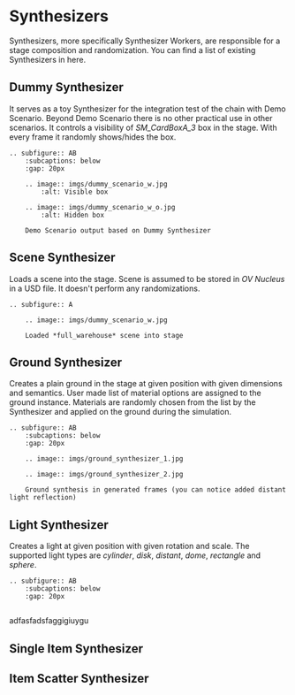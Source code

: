 # Synthesizers

Synthesizers, more specifically Synthesizer Workers, are responsible for a stage composition and randomization.
You can find a list of existing Synthesizers in here.

## Dummy Synthesizer

It serves as a toy Synthesizer for the integration test of the chain with Demo Scenario. Beyond Demo Scenario there is
no other practical use in other scenarios. It controls a visibility of *SM_CardBoxA_3* box in the stage. With every
frame it randomly shows/hides the box.

```{eval-rst}
.. subfigure:: AB
    :subcaptions: below
    :gap: 20px

    .. image:: imgs/dummy_scenario_w.jpg
        :alt: Visible box
    
    .. image:: imgs/dummy_scenario_w_o.jpg
        :alt: Hidden box

    Demo Scenario output based on Dummy Synthesizer
```

## Scene Synthesizer

Loads a scene into the stage. Scene is assumed to be stored in *OV Nucleus* in a USD file. It doesn't perform any
randomizations.

```{eval-rst}
.. subfigure:: A

    .. image:: imgs/dummy_scenario_w.jpg

    Loaded *full_warehouse* scene into stage
```

## Ground Synthesizer

Creates a plain ground in the stage at given position with given dimensions and semantics. User made list of material
options are assigned to the ground instance. Materials are randomly chosen from the list by the Synthesizer and applied on the ground during the simulation.

```{eval-rst}
.. subfigure:: AB
    :subcaptions: below
    :gap: 20px

    .. image:: imgs/ground_synthesizer_1.jpg
    
    .. image:: imgs/ground_synthesizer_2.jpg

    Ground synthesis in generated frames (you can notice added distant light reflection)
```

## Light Synthesizer

Creates a light at given position with given rotation and scale. The supported light types are *cylinder*, *disk*, *distant*, *dome*, *rectangle* and *sphere*.

```{eval-rst}
.. subfigure:: AB
    :subcaptions: below
    :gap: 20px


```
adfasfadsfaggigiuygu
## Single Item Synthesizer

## Item Scatter Synthesizer
